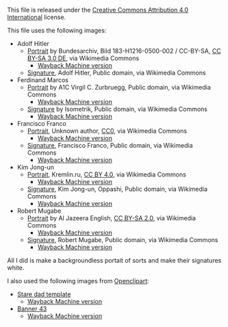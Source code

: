 This file is released under the [Creative Commons Attribution 4.0 International](https://creativecommons.org/licenses/by/4.0/) license.

This file uses the following images:
- Adolf Hitler
  - [Portrait](https://commons.wikimedia.org/wiki/File:Hitler_portrait_crop_(colorized).jpg) by Bundesarchiv, Bild 183-H1216-0500-002 / CC-BY-SA, [CC BY-SA 3.0 DE](https://creativecommons.org/licenses/by-sa/3.0/de/deed.en), via Wikimedia Commons
    - [Wayback Machine version](http://web.archive.org/web/20220619064127/https://commons.wikimedia.org/wiki/File:Hitler_portrait_crop_%28colorized%29.jpg)
  - [Signature](https://commons.wikimedia.org/wiki/File:Hitler%E2%80%99s_signature_(1944).svg), Adolf Hitler, Public domain, via Wikimedia Commons
- Ferdinand Marcos
  - [Portrait](https://commons.wikimedia.org/wiki/File:MarcosinWashington1983.jpg) by A1C Virgil C. Zurbruegg, Public domain, via Wikimedia Commons
    - [Wayback Machine version](http://web.archive.org/web/20220619063557/https://commons.wikimedia.org/wiki/File:MarcosinWashington1983.jpg)
  - [Signature](https://commons.wikimedia.org/wiki/File:Marcos_Sig.svg) by Isometrik, Public domain, via Wikimedia Commons
    - [Wayback Machine version](http://web.archive.org/web/20220619065504/https://commons.wikimedia.org/wiki/File:Marcos_Sig.svg)
- Francisco Franco
  - [Portrait](https://commons.wikimedia.org/wiki/File:RETRATO_DEL_GRAL._FRANCISCO_FRANCO_BAHAMONDE_(adjusted_levels).jpg), Unknown author, [CC0](https://creativecommons.org/publicdomain/zero/1.0/deed.en), via Wikimedia Commons
    - [Wayback Machine version](http://web.archive.org/web/20220619065724/https://commons.wikimedia.org/wiki/File:RETRATO_DEL_GRAL._FRANCISCO_FRANCO_BAHAMONDE_%28adjusted_levels%29.jpg)
  - [Signature](https://commons.wikimedia.org/wiki/File:Francisco_Franco_Signature.svg), Francisco Franco, Public domain, via Wikimedia Commons
    - [Wayback Machine version](http://web.archive.org/web/20220619070014/https://commons.wikimedia.org/wiki/File:Francisco_Franco_Signature.svg)
- Kim Jong-un
  - [Portrait](https://commons.wikimedia.org/wiki/File:Kim_Jong-un_April_2019_(cropped).jpg), Kremlin.ru, [CC BY 4.0](https://creativecommons.org/licenses/by/4.0), via Wikimedia Commons
    - [Wayback Machine version](http://web.archive.org/web/20220619070354/https://commons.wikimedia.org/wiki/File:Kim_Jong-un_April_2019_%28cropped%29.jpg)
  - [Signature](https://commons.wikimedia.org/wiki/File:Kim_Jong-un_Signature.svg), Kim Jong-un, Oppashi, Public domain, via Wikimedia Commons
    - [Wayback Machine version](http://web.archive.org/web/20220619070545/https://commons.wikimedia.org/wiki/File:Kim_Jong-un_Signature.svg)
- Robert Mugabe
  - [Portrait](https://commons.wikimedia.org/wiki/File:Mugabe_-_Flickr_-_Al_Jazeera_English.jpg) by Al Jazeera English, [CC BY-SA 2.0](https://creativecommons.org/licenses/by-sa/2.0), via Wikimedia Commons
    - [Wayback Machine version](http://web.archive.org/web/20220619023621/https://commons.wikimedia.org/wiki/File:Mugabe_-_Flickr_-_Al_Jazeera_English.jpg)
  - [Signature](https://commons.wikimedia.org/wiki/File:Signature_of_Robert_Mugabe_clear.svg), Robert Mugabe, Public domain, via Wikimedia Commons
    - [Wayback Machine version](http://web.archive.org/web/20220619064857/https://commons.wikimedia.org/wiki/File:Signature_of_Robert_Mugabe_clear.svg)

All I did is make a backgroundless portait of sorts and make their signatures white.

I also used the following images from [Openclipart](https://openclipart.org/):
- [Stare dad template](https://openclipart.org/detail/217803/stare-dad-template)
  - [Wayback Machine version](http://web.archive.org/web/20220619082643/https://openclipart.org/detail/217803/stare-dad-template)
- [Banner 43](https://openclipart.org/detail/249160/banner-43)
  - [Wayback Machine version](http://web.archive.org/web/20220619082811/https://openclipart.org/detail/249160/banner-43)
